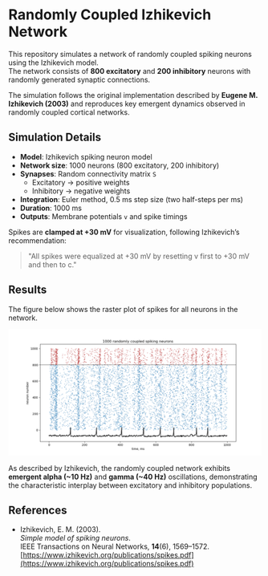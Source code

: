 # Randomly Coupled Izhikevich Network

This repository simulates a network of randomly coupled spiking neurons using the Izhikevich model.  
The network consists of **800 excitatory** and **200 inhibitory** neurons with randomly generated synaptic connections.

The simulation follows the original implementation described by **Eugene M. Izhikevich (2003)** and reproduces key emergent dynamics observed in randomly coupled cortical networks.

## Simulation Details

- **Model**: Izhikevich spiking neuron model
- **Network size**: 1000 neurons (800 excitatory, 200 inhibitory)
- **Synapses**: Random connectivity matrix `S`  
  - Excitatory → positive weights  
  - Inhibitory → negative weights
- **Integration**: Euler method, 0.5 ms step size (two half-steps per ms)
- **Duration**: 1000 ms
- **Outputs**: Membrane potentials `v` and spike timings

Spikes are **clamped at +30 mV** for visualization, following Izhikevich’s recommendation:  
> "All spikes were equalized at +30 mV by resetting v first to +30 mV and then to c."

## Results

The figure below shows the raster plot of spikes for all neurons in the network.

![Randomly Coupled Network](./randomly_coupled.png)

As described by Izhikevich, the randomly coupled network exhibits **emergent alpha (~10 Hz)** and **gamma (~40 Hz)** oscillations, demonstrating the characteristic interplay between excitatory and inhibitory populations.

## References

- Izhikevich, E. M. (2003).  
  *Simple model of spiking neurons*.  
  IEEE Transactions on Neural Networks, **14**(6), 1569–1572.  
  [https://www.izhikevich.org/publications/spikes.pdf](https://www.izhikevich.org/publications/spikes.pdf)

